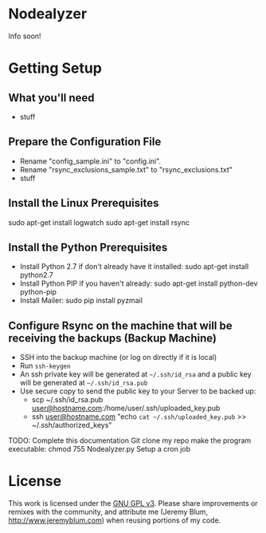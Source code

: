 Nodealyzer
=============
Info soon!

Getting Setup
=============
What you'll need
----------------
* stuff

Prepare the Configuration File
------------------------------
* Rename "config_sample.ini" to "config.ini".
* Rename "rsync_exclusions_sample.txt" to "rsync_exclusions.txt"
* stuff

Install the Linux Prerequisites
-------------------------------
sudo apt-get install logwatch
sudo apt-get install rsync


Install the Python Prerequisites
--------------------------------
* Install Python 2.7 if don't already have it installed: sudo apt-get install python2.7
* Install Python PIP if you haven't already: sudo apt-get install python-dev python-pip
* Install Mailer: sudo pip install pyzmail

Configure Rsync on the machine that will be receiving the backups (Backup Machine)
----------------------------------------------------------------------------------
* SSH into the backup machine (or log on directly if it is local)
* Run `ssh-keygen`
* An ssh private key will be generated at `~/.ssh/id_rsa` and a public key will be generated at `~/.ssh/id_rsa.pub`
* Use secure copy to send the public key to your Server to be backed up:
    * scp ~/.ssh/id_rsa.pub user@hostname.com:/home/user/.ssh/uploaded_key.pub
	* ssh user@hostname.com "echo `cat ~/.ssh/uploaded_key.pub` >> ~/.ssh/authorized_keys"

TODO: Complete this documentation
Git clone my repo
make the program executable: chmod 755 Nodealyzer.py
Setup a cron job

License
=======
This work is licensed under the [GNU GPL v3](http://www.gnu.org/licenses/gpl.html).
Please share improvements or remixes with the community, and attribute me (Jeremy Blum, <http://www.jeremyblum.com>) when reusing portions of my code.




